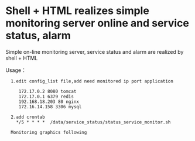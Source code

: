 # Shell + HTML realizes simple monitoring server online and service status, alarm
Simple on-line monitoring server, service status and alarm are realized by shell + HTML

Usage：

      1.edit config_list file,add need monitored ip port application
      
         172.17.0.2 8080 tomcat
         172.17.0.1 6379 redis
         192.168.18.203 80 nginx
         172.16.14.158 3306 mysql
         
      2.add crontab
        */5 * * * *  /data/service_status/status_service_monitor.sh

      Monitoring graphics following
      
     



